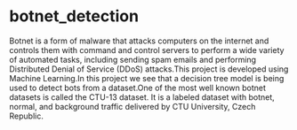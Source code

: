 # botnet_detection
Botnet is a form of malware that attacks computers on the internet and controls them with command and control servers to perform a wide variety of automated tasks, including sending spam emails and performing Distributed Denial of Service (DDoS) attacks.This project is developed using Machine Learning.In this project we see that a decision tree model is being used to detect bots from a dataset.One of the most well known botnet datasets is called the CTU-13 dataset. It is a labeled dataset with botnet, normal, and background traffic delivered by CTU University, Czech Republic. 
